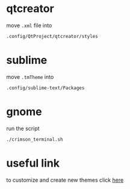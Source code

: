 # qtcreator

move `.xml` file into 

	.config/QtProject/qtcreator/styles

# sublime

move `.tmTheme` into 

	.config/sublime-text/Packages

# gnome

run the script

	./crimson_terminal.sh

# useful link

to customize and create new themes click [here](https://terminal.sexy/)